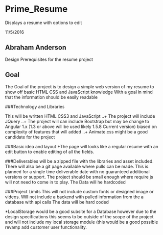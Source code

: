 # Prime_Resume
Displays a resume with options to edit



11/5/2016
## Abraham Anderson

Design Prerequisites for the resume project

## Goal

The Goal of the project is to design a simple web version of my resume to show off basic HTML CSS and JavaScript knowledge
With a goal in mind that the information should be easily readable

###Technology and Libraries

This will be written HTML CSS3 and JavaScript
    ..+ The project will include JQuery
    ..+ The project will can include Bootstrap
        but may be change to Angular 1.x (1.3 or above will be used likely 1.5.8 Current version)
        biased on complexity of features that will added
    ..+ Animate.css might be a good candidate for the project


###Basic idea and layout
   +The page will looks like a regular resume with an edit button to enable editing of all the fields.
    
###Deliverables
will be a zipped file with the libraries and asset included.
There will also be a git page available where pulls can be made.
This is planned for a single time deliverable date with no guaranteed additional versions or support.
The project should be small enough where require js will not need to come in to play.
The Data will he hardcoded

###Project Limits
This will not include custom fonts or designed image or videos.
Will not include a backend with pulled information from the a database with api calls
The data will be hard coded

*LocalStorage would be a good subsite for a Database however due to the design specifications this seems to be outside of the scope of the project and will not 
include my local storage module (this would be a good possible revamp add customer user functionality.

